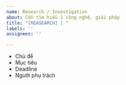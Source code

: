 ```yaml
---
name: Research / Investigation
about: Cần tìm hiểu 1 công nghệ, giải pháp
title: "[REASEARCH] | "
labels: ''
assignees: ''

---
```


- Chủ đề
- Mục tiêu
- Deadline
- Người phụ trách
